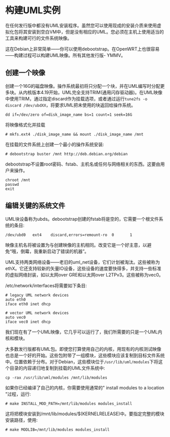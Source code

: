 # 构建UML实例

在任何发行版中都没有UML安装程序。虽然您可以使用现成的安装介质来使用虚拟化包将其安装到空白VM中，但是没有相应的UML。您必须在主机上使用适当的工具来构建可行的文件系统映像。

这在Debian上非常简单——你可以使用debootstrap。在OpenWRT上也很容易——构建过程可以构建UML映像。所有其他发行版- YMMV。

## 创建一个映像

创建一个16G的磁盘映像。操作系统最初将只分配一个块，并在UML编写时分配更多块。从内核版本4.19开始，UML完全支持TRIM(通用闪存驱动器)。在UML映像中使用TRIM，通过指定discard作为挂载选项，或者通过运行`tune2fs -o discard /dev/ubdXX`，将要求UML把未使用的块返回给操作系统。

```shell
dd if=/dev/zero of=disk_image_name bs=1 count=1 seek=16G
```

将映像格式化并挂载

```shell
# mkfs.ext4 ./disk_image_name && mount ./disk_image_name /mnt
```

在挂载的文件系统上创建一个最小的操作系统安装:

```shell
# debootstrap buster /mnt http://deb.debian.org/debian
```

debootstrap不设置root密码、fstab、主机名或任何与网络相关的东西。这要由用户来操作。

```shell
chroot /mnt
passwd
exit
```

## 编辑关键的系统文件

UML块设备称为ubds。debootstrap创建的fstab将是空的，它需要一个根文件系统的条目:

```shell
/dev/ubd0   ext4    discard,errors=remount-ro  0       1
```

映像主机名将被设置为与创建映像的主机相同。改变它是一个好主意，以避免“哦，倒霉，我重新启动了错误的机器”。

UML支持两类网络设备——老旧的uml_net设备，它们计划被淘汰。这些被称为ethX。它还支持较新的矢量IO设备，这些设备的速度要快得多，并支持一些标准的虚拟网络封装，如以太网over GRE和以太网over L2TPv3。这些被称为vec0。

/etc/network/interfaces将需要如下条目:
```shell
# legacy UML network devices
auto eth0
iface eth0 inet dhcp

# vector UML network devices
auto vec0
iface vec0 inet dhcp
```

我们现在有了一个UML映像，它几乎可以运行了，我们所需要的只是一个UML内核和模块。

大多数发行版都有UML包。即使您打算使用自己的内核，用现有的内核测试映像也总是一个好的开始。这些包附带了一组模块，这些模块应该复制到目标文件系统中。位置依赖于分布。对于Debian，这些模块位于`/usr/lib/uml/modules`下将这个目录的内容递归地复制到挂载的UML文件系统中:

```shell
cp -rax /usr/lib/uml/modules /mnt/lib/modules
```

如果你已经编译了自己的内核，你需要使用通常的" install modules to a location "过程，运行:

```
# make INSTALL_MOD_PATH=/mnt/lib/modules modules_install
```

这将把模块安装到/mnt/lib/modules/$(KERNELRELEASE)中。要指定完整的模块安装路径，使用:

```shell
# make MODLIB=/mnt/lib/modules modules_install
```



